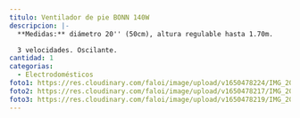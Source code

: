 ```yaml
---
titulo: Ventilador de pie BONN 140W
descripcion: |-
  **Medidas:** diámetro 20'' (50cm), altura regulable hasta 1.70m. 

  3 velocidades. Oscilante.
cantidad: 1
categorias:
  - Electrodomésticos
foto1: https://res.cloudinary.com/faloi/image/upload/v1650478224/IMG_20220420_112237_cv2dwb.jpg
foto2: https://res.cloudinary.com/faloi/image/upload/v1650478217/IMG_20220420_112429_r3gbkh.jpg
foto3: https://res.cloudinary.com/faloi/image/upload/v1650478219/IMG_20220420_112856_b0gebr.jpg
---
```

